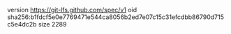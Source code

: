 version https://git-lfs.github.com/spec/v1
oid sha256:b1fdcf5e0e7769471e544ca8056b2ed7e07c15c31efcdbb86790d715c5e4dc2b
size 2289
